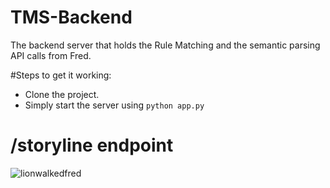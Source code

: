 # TMS-Backend
The backend server that holds the Rule Matching and the semantic parsing API calls from Fred.

#Steps to get it working:
- Clone the project.
- Simply start the server using ```python app.py```

# /storyline endpoint 

![lionwalkedfred](https://user-images.githubusercontent.com/13608668/81334192-add0c300-9073-11ea-93fd-6b07a71a087c.PNG)
